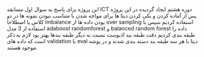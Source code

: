این پروژه برای پاسخ به سوال  اول مسابقه ICT دوره هشتم ایجاد گردیده
در این پروژه پس از آماده کردن و یکی کردن دیتا ها برای مواجه شدن با متناسب نبودن نمونه ها در دو کلاس یا اصطلاحا
imbalance  بودن  داده ها
از over sampling استفاده کردیم سپس با استفاده از 3 مدل 
adaboost
randomforest
و
balanced random forest
داده را طبقه بندی کردیم
دقت طبقه بند  ادَبوست نسبت به دیگر طبقه بندها بهتر بود
لازم به ذکر است که داده های validation یا eval دیتا با هر سه طبقه بند دسته بندی شدند 
و در پوشه موجود هستند.
